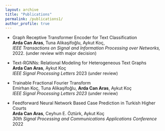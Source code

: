 ```yaml
---
layout: archive
title: "Publications"
permalink: /publications1/
author_profile: true
---
```


- Graph Receptive Transformer Encoder for Text Classification <br/>
**Arda Can Aras**, Tuna Alikaşifoğlu, Aykut Koç, <br/>
*IEEE Transactions on Signal and Information Processing over Networks,* 2022. (under review with major decision)

- Text-RGNNs: Relational Modeling for Heterogeneous Text Graphs <br/>
**Arda Can Aras**, Aykut Koç <br/>
*IEEE Signal Processing Letters* 2023 (under review)

- Trainable Fractional Fourier Transform <br/>
Emirhan Koç, Tuna Alikaşifoğlu, **Arda Can Aras**, Aykut Koç <br/>
*IEEE Signal Processing Letters 2023* (under review)

- Feedforward Neural Network Based Case Prediction in Turkish Higher Courts <br/>
**Arda Can Aras**, Ceyhun E. Öztürk, Aykut Koç <br/>
*30th Signal Processing and Communications Applications Conference* 2022
